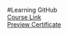#Learning GitHub
<br>[Course Link](https://www.linkedin.com/learning/learning-github/version-control-and-collaboration-with-github?autoplay=true)
<br>[Preview Certificate](https://www.linkedin.com/learning/certificates/44306016328f2b297c02475162f4bb3425ca9f9b78719f0c8935760697864a6b?trk=share_certificate)
